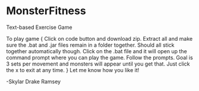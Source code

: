 # MonsterFitness
Text-based Exercise Game

To play game
{
Click on code button and download zip.
Extract all and make sure the .bat and .jar files remain in a folder together. Should all stick together automatically though.
Click on the .bat file and it will open up the command prompt where you can play the game.
Follow the prompts.
Goal is 3 sets per movement and monsters will appear until you get that.
Just click the x to exit at any time.
}
Let me know how you like it!

-Skylar Drake Ramsey
